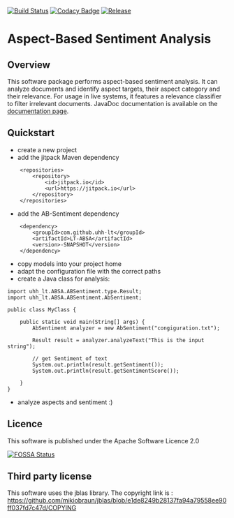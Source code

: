 [![Build Status](https://travis-ci.org/uhh-lt/LT-ABSA.svg)](https://travis-ci.org/uhh-lt/LT-ABSA)
[![Codacy Badge](https://api.codacy.com/project/badge/Grade/be3edf328f014b6c9e0c2f327d650ff0)](https://www.codacy.com/app/eugenso/LT-ABSA?utm_source=github.com&amp;utm_medium=referral&amp;utm_content=uhh-lt/LT-ABSA&amp;utm_campaign=Badge_Grade)
[![Release](https://jitpack.io/v/uhh-lt/LT-ABSA.svg)](https://jitpack.io/#uhh-lt/LT-ABSA)

# Aspect-Based Sentiment Analysis

##  Overview
This software package performs aspect-based sentiment analysis. It can analyze documents and identify aspect targets, their aspect category and their relevance. For usage in live systems, it features a relevance classifier to filter irrelevant documents.
JavaDoc documentation is available on the [documentation page](https://tudarmstadt-lt.github.io/AB-Sentiment/doc/).

## Quickstart

* create a new project
* add the jitpack Maven dependency
```
	<repositories>
		<repository>
		    <id>jitpack.io</id>
		    <url>https://jitpack.io</url>
		</repository>
	</repositories>
```
* add the AB-Sentiment dependency
```
	<dependency>
	    <groupId>com.github.uhh-lt</groupId>
	    <artifactId>LT-ABSA</artifactId>
	    <version>-SNAPSHOT</version>
	</dependency>
```
* copy models into your project home
* adapt the configuration file with the correct paths
* create a Java class for analysis:
```
import uhh_lt.ABSA.ABSentiment.type.Result;
import uhh_lt.ABSA.ABSentiment.AbSentiment;

public class MyClass {

    public static void main(String[] args) {
        AbSentiment analyzer = new AbSentiment("congiguration.txt");

        Result result = analyzer.analyzeText("This is the input string");

        // get Sentiment of text
        System.out.println(result.getSentiment());
        System.out.println(result.getSentimentScore());

    }
}
```
* analyze aspects and sentiment :)


## Licence
This software is published under the Apache Software Licence 2.0


[![FOSSA Status](https://app.fossa.io/api/projects/git%2Bgithub.com%2Fuhh-lt%2FLT-ABSA.svg?type=large)](https://app.fossa.io/projects/git%2Bgithub.com%2Fuhh-lt%2FLT-ABSA?ref=badge_large)

## Third party license
This software uses the jblas library. The copyright link is : https://github.com/mikiobraun/jblas/blob/e1de8249b28137fa94a79558ee90ff037fd7c47d/COPYING
